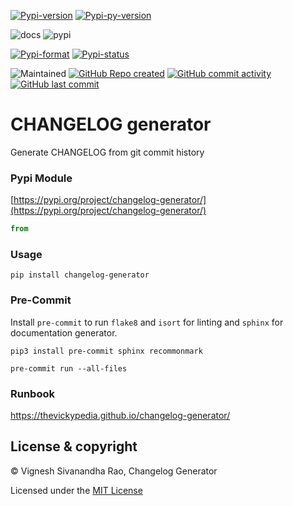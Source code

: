 [![Pypi-version](https://img.shields.io/pypi/v/changelog-generator)](https://pypi.org/project/changelog-generator)
[![Pypi-py-version](https://img.shields.io/pypi/pyversions/changelog-generator)](https://pypi.org/project/changelog-generator)

![docs](https://github.com/thevickypedia/changelog-generator/actions/workflows/docs.yml/badge.svg)
![pypi](https://github.com/thevickypedia/changelog-generator/actions/workflows/python-publish.yml/badge.svg)

[![Pypi-format](https://img.shields.io/pypi/format/changelog-generator)](https://pypi.org/project/changelog-generator/#files)
[![Pypi-status](https://img.shields.io/pypi/status/changelog-generator)](https://pypi.org/project/changelog-generator)

![Maintained](https://img.shields.io/maintenance/yes/2021)
[![GitHub Repo created](https://img.shields.io/date/1630367571)](https://api.github.com/repos/thevickypedia/changelog-generator)
[![GitHub commit activity](https://img.shields.io/github/commit-activity/y/thevickypedia/changelog-generator)](https://api.github.com/repos/thevickypedia/changelog-generator)
[![GitHub last commit](https://img.shields.io/github/last-commit/thevickypedia/changelog-generator)](https://api.github.com/repos/thevickypedia/changelog-generator)

# CHANGELOG generator
Generate CHANGELOG from git commit history

### Pypi Module
[https://pypi.org/project/changelog-generator/](https://pypi.org/project/changelog-generator/)

```python
from 
```

### Usage
`pip install changelog-generator`

### Pre-Commit
Install `pre-commit` to run `flake8` and `isort` for linting and `sphinx` for documentation generator.

`pip3 install pre-commit sphinx recommonmark`

`pre-commit run --all-files`

### Runbook
https://thevickypedia.github.io/changelog-generator/

## License & copyright

&copy; Vignesh Sivanandha Rao, Changelog Generator

Licensed under the [MIT License](https://github.com/thevickypedia/changelog-generator/blob/master/LICENSE)
